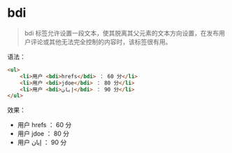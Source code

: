# bdi

> bdi 标签允许设置一段文本，使其脱离其父元素的文本方向设置，在发布用户评论或其他无法完全控制的内容时，该标签很有用。

语法：

```html
<ul>
    <li>用户 <bdi>hrefs</bdi> ： 60 分</li>
    <li>用户 <bdi>jdoe</bdi> ： 80 分</li>
    <li>用户 <bdi>إيان</bdi> ： 90 分</li>
</ul>
```

效果：

<ul>
    <li>用户 <bdi>hrefs</bdi> ： 60 分</li>
    <li>用户 <bdi>jdoe</bdi> ： 80 分</li>
    <li>用户 <bdi>إيان</bdi> ： 90 分</li>
</ul>